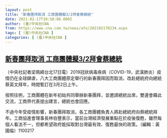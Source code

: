 ```yaml
---
layout: post
title: "新春團拜取消 工商團體擬3/2拜會蔡總統"
date: 2021-02-17T10:58:08.000Z
author: (臺)中央社CNA
from: https://www.cna.com.tw/news/afe/202102170234.aspx
tags: [ (臺)中央社CNA ]
categories: [ (臺)中央社CNA ]
---
```

<!--1613559488000-->
[新春團拜取消 工商團體擬3/2拜會蔡總統](https://www.cna.com.tw/news/afe/202102170234.aspx)
------

<div>
<div></div><div class="paragraph"><p>（中央社記者梁珮綺台北17日電）2019冠狀病毒疾病（COVID-19，武漢肺炎）疫情仍在全球肆虐，八大工商團體原定舉行的新春團拜因而取消，改赴總統府向總統蔡英文拜年，時間暫訂在3月2日上午。</p><p>按照往例，工商團體在新年初始共同舉辦新春團拜，並邀請總統出席，雙邊會藉此交流，工商界代表提出建言，總統也會回應。</p><p>不過今年受疫情影響，新春團拜取消，各工商團體負責人將赴總統府向蔡總統拜年。工商協進會理事長林伯豐表示，當前台灣經濟發展重點在於疫後復甦，雖然每個人看法不一，但都希望政府能採取對台灣最有效、復甦最快的政策。（編輯：黃國倫）1100217</p></div>
</div>
